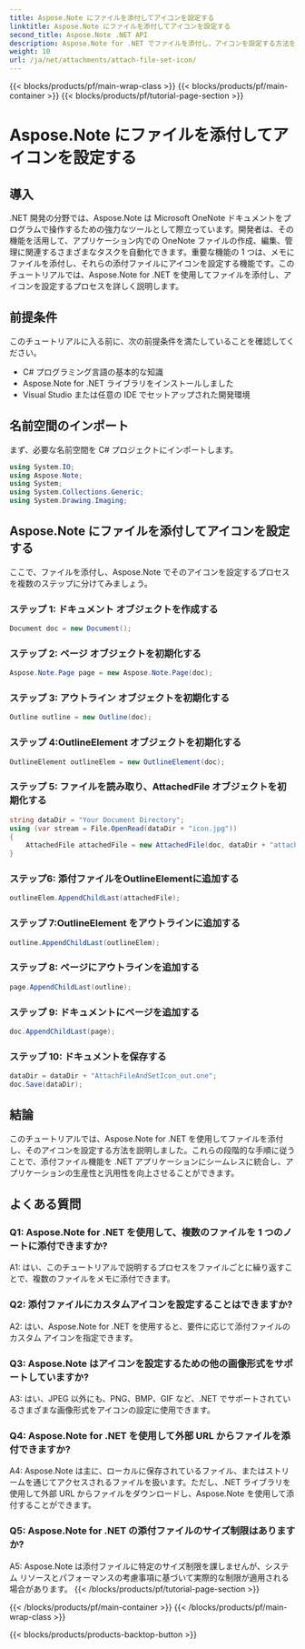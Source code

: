 ```yaml
---
title: Aspose.Note にファイルを添付してアイコンを設定する
linktitle: Aspose.Note にファイルを添付してアイコンを設定する
second_title: Aspose.Note .NET API
description: Aspose.Note for .NET でファイルを添付し、アイコンを設定する方法を学びます。このステップバイステップのチュートリアルで .NET アプリケーションを強化します。
weight: 10
url: /ja/net/attachments/attach-file-set-icon/
---
```


{{< blocks/products/pf/main-wrap-class >}}
{{< blocks/products/pf/main-container >}}
{{< blocks/products/pf/tutorial-page-section >}}

# Aspose.Note にファイルを添付してアイコンを設定する

## 導入

.NET 開発の分野では、Aspose.Note は Microsoft OneNote ドキュメントをプログラムで操作するための強力なツールとして際立っています。開発者は、その機能を活用して、アプリケーション内での OneNote ファイルの作成、編集、管理に関連するさまざまなタスクを自動化できます。重要な機能の 1 つは、メモにファイルを添付し、それらの添付ファイルにアイコンを設定する機能です。このチュートリアルでは、Aspose.Note for .NET を使用してファイルを添付し、アイコンを設定するプロセスを詳しく説明します。

## 前提条件

このチュートリアルに入る前に、次の前提条件を満たしていることを確認してください。

- C# プログラミング言語の基本的な知識
- Aspose.Note for .NET ライブラリをインストールしました
- Visual Studio または任意の IDE でセットアップされた開発環境

## 名前空間のインポート

まず、必要な名前空間を C# プロジェクトにインポートします。

```csharp
using System.IO;
using Aspose.Note;
using System;
using System.Collections.Generic;
using System.Drawing.Imaging;
```

## Aspose.Note にファイルを添付してアイコンを設定する

ここで、ファイルを添付し、Aspose.Note でそのアイコンを設定するプロセスを複数のステップに分けてみましょう。

### ステップ 1: ドキュメント オブジェクトを作成する

```csharp
Document doc = new Document();
```

### ステップ 2: ページ オブジェクトを初期化する

```csharp
Aspose.Note.Page page = new Aspose.Note.Page(doc);
```

### ステップ 3: アウトライン オブジェクトを初期化する

```csharp
Outline outline = new Outline(doc);
```

### ステップ 4:OutlineElement オブジェクトを初期化する

```csharp
OutlineElement outlineElem = new OutlineElement(doc);
```

### ステップ 5: ファイルを読み取り、AttachedFile オブジェクトを初期化する

```csharp
string dataDir = "Your Document Directory";
using (var stream = File.OpenRead(dataDir + "icon.jpg"))
{
    AttachedFile attachedFile = new AttachedFile(doc, dataDir + "attachment.txt", stream, ImageFormat.Jpeg);
}
```

### ステップ6: 添付ファイルをOutlineElementに追加する

```csharp
outlineElem.AppendChildLast(attachedFile);
```

### ステップ 7:OutlineElement をアウトラインに追加する

```csharp
outline.AppendChildLast(outlineElem);
```

### ステップ 8: ページにアウトラインを追加する

```csharp
page.AppendChildLast(outline);
```

### ステップ 9: ドキュメントにページを追加する

```csharp
doc.AppendChildLast(page);
```

### ステップ 10: ドキュメントを保存する

```csharp
dataDir = dataDir + "AttachFileAndSetIcon_out.one";
doc.Save(dataDir);
```

## 結論

このチュートリアルでは、Aspose.Note for .NET を使用してファイルを添付し、そのアイコンを設定する方法を説明しました。これらの段階的な手順に従うことで、添付ファイル機能を .NET アプリケーションにシームレスに統合し、アプリケーションの生産性と汎用性を向上させることができます。

## よくある質問

### Q1: Aspose.Note for .NET を使用して、複数のファイルを 1 つのノートに添付できますか?

A1: はい、このチュートリアルで説明するプロセスをファイルごとに繰り返すことで、複数のファイルをメモに添付できます。

### Q2: 添付ファイルにカスタムアイコンを設定することはできますか?

A2: はい、Aspose.Note for .NET を使用すると、要件に応じて添付ファイルのカスタム アイコンを指定できます。

### Q3: Aspose.Note はアイコンを設定するための他の画像形式をサポートしていますか?

A3: はい、JPEG 以外にも、PNG、BMP、GIF など、.NET でサポートされているさまざまな画像形式をアイコンの設定に使用できます。

### Q4: Aspose.Note for .NET を使用して外部 URL からファイルを添付できますか?

A4: Aspose.Note は主に、ローカルに保存されているファイル、またはストリームを通じてアクセスされるファイルを扱います。ただし、.NET ライブラリを使用して外部 URL からファイルをダウンロードし、Aspose.Note を使用して添付することができます。

### Q5: Aspose.Note for .NET の添付ファイルのサイズ制限はありますか?

A5: Aspose.Note は添付ファイルに特定のサイズ制限を課しませんが、システム リソースとパフォーマンスの考慮事項に基づいて実際的な制限が適用される場合があります。
{{< /blocks/products/pf/tutorial-page-section >}}

{{< /blocks/products/pf/main-container >}}
{{< /blocks/products/pf/main-wrap-class >}}

{{< blocks/products/products-backtop-button >}}
